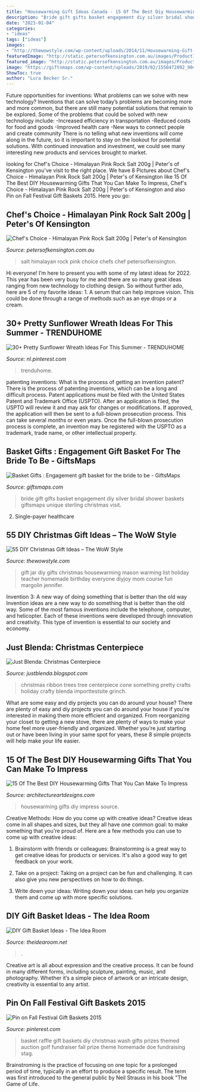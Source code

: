 ```yaml
---
title: "Housewarming Gift Ideas Canada - 15 Of The Best Diy Housewarming Gifts That You Can Make To Impress"
description: "Bride gift gifts basket engagement diy silver bridal shower baskets giftsmaps unique sterling christmas visit"
date: "2023-01-04"
categories:
- "ideas"
tags: ["ideas"]
images:
- "http://thewowstyle.com/wp-content/uploads/2014/11/Housewarming-Gift-in-a-Jar.jpg"
featuredImage: "http://static.petersofkensington.com.au/images/ProductImages/952246-Zoom.jpg"
featured_image: "http://static.petersofkensington.com.au/images/ProductImages/952246-Zoom.jpg"
image: "https://giftsmaps.com/wp-content/uploads/2019/02/1550472892_904_Basket-Gifts-Engagement-gift-basket-for-the-bride-to-be.jpg"
ShowToc: true
author: "Lura Becker Sr."
---
```



Future opportunities for inventions: What problems can we solve with new technology?
Inventions that can solve today’s problems are becoming more and more common, but there are still many potential solutions that remain to be explored. Some of the problems that could be solved with new technology include: 
-Increased efficiency in transportation 
-Reduced costs for food and goods 
-Improved health care 
-New ways to connect people and create community 
There is no telling what new inventions will come along in the future, so it is important to stay on the lookout for potential solutions. With continued innovation and investment, we could see many interesting new products and services brought to market.

	

		
looking for Chef&#039;s Choice - Himalayan Pink Rock Salt 200g | Peter&#039;s of Kensington you've visit to the right place. We have 8 Pictures about Chef&#039;s Choice - Himalayan Pink Rock Salt 200g | Peter&#039;s of Kensington like 15 Of The Best DIY Housewarming Gifts That You Can Make To Impress, Chef&#039;s Choice - Himalayan Pink Rock Salt 200g | Peter&#039;s of Kensington and also Pin on Fall Festival Gift Baskets 2015. Here you go:
		
    
## Chef&#039;s Choice - Himalayan Pink Rock Salt 200g | Peter&#039;s Of Kensington

<img loading=lazy src="http://static.petersofkensington.com.au/images/ProductImages/952246-Zoom.jpg" onerror="this.onerror=null;this.src='https://tse4.mm.bing.net/th?id=OIP.baom-t7Ewn3pSwwfWgnSAwHaHa&amp;pid=15.1';" alt="Chef&#039;s Choice - Himalayan Pink Rock Salt 200g | Peter&#039;s of Kensington">

_Source: petersofkensington.com.au_

>salt himalayan rock pink choice chefs chef petersofkensington. 

	

Hi everyone! I’m here to present you with some of my latest ideas for 2022. This year has been very busy for me and there are so many great ideas ranging from new technology to clothing design. So without further ado, here are 5 of my favorite ideas: 1. A serum that can help improve vision. This could be done through a range of methods such as an eye drops or a cream. 
    
## 30+ Pretty Sunflower Wreath Ideas For This Summer - TRENDUHOME

<img loading=lazy src="https://i.pinimg.com/736x/d0/82/4e/d0824e5569622062dd038559f76d6145.jpg" onerror="this.onerror=null;this.src='https://tse4.mm.bing.net/th?id=OIP.0zQpjECzM_9XdOQOc2XnyAHaJ3&amp;pid=15.1';" alt="30+ Pretty Sunflower Wreath Ideas For This Summer - TRENDUHOME">

_Source: nl.pinterest.com_

>trenduhome. 

	

patenting inventions: What is the process of getting an invention patent?
There is the process of patenting inventions, which can be a long and difficult process. Patent applications must be filed with the United States Patent and Trademark Office (USPTO). After an application is filed, the USPTO will review it and may ask for changes or modifications. If approved, the application will then be sent to a full-blown prosecution process. This can take several months or even years. Once the full-blown prosecution process is complete, an invention may be registered with the USPTO as a trademark, trade name, or other intellectual property.

    
## Basket Gifts : Engagement Gift Basket For The Bride To Be - GiftsMaps

<img loading=lazy src="https://giftsmaps.com/wp-content/uploads/2019/02/1550472892_904_Basket-Gifts-Engagement-gift-basket-for-the-bride-to-be.jpg" onerror="this.onerror=null;this.src='https://tse3.mm.bing.net/th?id=OIP.GqOp5d8AdOiZoOIryN-06wHaNJ&amp;pid=15.1';" alt="Basket Gifts : Engagement gift basket for the bride to be - GiftsMaps">

_Source: giftsmaps.com_

>bride gift gifts basket engagement diy silver bridal shower baskets giftsmaps unique sterling christmas visit. 

	

2. Single-payer healthcare

    
## 55 DIY Christmas Gift Ideas – The WoW Style

<img loading=lazy src="http://thewowstyle.com/wp-content/uploads/2014/11/Housewarming-Gift-in-a-Jar.jpg" onerror="this.onerror=null;this.src='https://tse1.mm.bing.net/th?id=OIP.S5gIffvTSsWNRHUr4qMrMgHaJ4&amp;pid=15.1';" alt="55 DIY Christmas Gift Ideas – The WoW Style">

_Source: thewowstyle.com_

>gift jar diy gifts christmas housewarming mason warming list holiday teacher homemade birthday everyone diyjoy mom course fun margolin jennifer. 

	

Invention 3: A new way of doing something that is better than the old way
Invention ideas are a new way to do something that is better than the old way. Some of the most famous inventions include the telephone, computer, and helicopter. Each of these inventions were developed through innovation and creativity. This type of invention is essential to our society and economy.

    
## Just Blenda: Christmas Centerpiece

<img loading=lazy src="https://4.bp.blogspot.com/_a_4A5HeYiTs/TRTw5-yQ8JI/AAAAAAAAHMk/QpFkAvA_8O4/s1600/DSC02891.JPG" onerror="this.onerror=null;this.src='https://tse2.mm.bing.net/th?id=OIP.4Q5t5pnF0FqmCiSPVw0o6gHaJ4&amp;pid=15.1';" alt="Just Blenda: Christmas Centerpiece">

_Source: justblenda.blogspot.com_

>christmas ribbon trees tree centerpiece cone something pretty crafts holiday crafty blenda importtestsite grinch. 

	

What are some easy and diy projects you can do around your house?
There are plenty of easy and diy projects you can do around your house if you're interested in making them more efficient and organized. From reorganizing your closet to getting a new stove, there are plenty of ways to make your home feel more user-friendly and organized. Whether you're just starting out or have been living in your same spot for years, these 8 simple projects will help make your life easier.

    
## 15 Of The Best DIY Housewarming Gifts That You Can Make To Impress

<img loading=lazy src="https://www.architectureartdesigns.com/wp-content/uploads/2017/01/15-Of-The-Best-DIY-Housewarming-Gifts-That-You-Can-Make-To-Impress-5.jpg" onerror="this.onerror=null;this.src='https://tse3.mm.bing.net/th?id=OIP.6efvdW4AEDn1s8FRWAgPxwHaK5&amp;pid=15.1';" alt="15 Of The Best DIY Housewarming Gifts That You Can Make To Impress">

_Source: architectureartdesigns.com_

>housewarming gifts diy impress source. 

	

Creative Methods: How do you come up with creative ideas?
Creative ideas come in all shapes and sizes, but they all have one common goal: to make something that you're proud of. Here are a few methods you can use to come up with creative ideas:
1. Brainstorm with friends or colleagues: Brainstorming is a great way to get creative ideas for products or services. It's also a good way to get feedback on your work.

2. Take on a project: Taking on a project can be fun and challenging. It can also give you new perspectives on how to do things.

3. Write down your ideas: Writing down your ideas can help you organize them and come up with more specific solutions.

    
## DIY Gift Basket Ideas - The Idea Room

<img loading=lazy src="https://www.theidearoom.net/wp-content/uploads/2016/10/Hot-Chocolate-Basket-1.jpg" onerror="this.onerror=null;this.src='https://tse2.mm.bing.net/th?id=OIP.dQBuA9nWqn5i5bZGY0yjvgHaLH&amp;pid=15.1';" alt="DIY Gift Basket Ideas - The Idea Room">

_Source: theidearoom.net_

>. 

	

Creative art is all about expression and the creative process. It can be found in many different forms, including sculpture, painting, music, and photography. Whether it’s a simple piece of artwork or an intricate design, creativity is essential to any artist.

    
## Pin On Fall Festival Gift Baskets 2015

<img loading=lazy src="https://i.pinimg.com/736x/a3/1f/f9/a31ff96ff8c337ebfae146e737916f2a--diy-raffle-prizes-stag-and-doe-prizes-raffle-baskets.jpg" onerror="this.onerror=null;this.src='https://tse1.mm.bing.net/th?id=OIP.N462w5unaxcpmrndQLm1oAHaJ6&amp;pid=15.1';" alt="Pin on Fall Festival Gift Baskets 2015">

_Source: pinterest.com_

>basket raffle gift baskets diy christmas wash gifts prizes themed auction golf fundraiser fall prize theme homemade doe fundraising stag. 

	

Brainstroming is the practice of focusing on one topic for a prolonged period of time, typically in an effort to produce a specific result. The term was first introduced to the general public by Neil Strauss in his book "The Game of Life.

